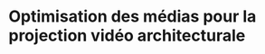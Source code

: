 <!-- %: BLOC1_SAVOIR5  -->
# Optimisation des médias pour la projection vidéo architecturale
<!-- %; -->

<!-- start-replace-subnav -->

<!-- end-replace-subnav -->